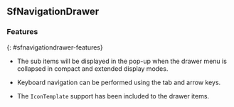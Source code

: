 ## SfNavigationDrawer

### Features
{: #sfnavigationdrawer-features}

* The sub items will be displayed in the pop-up when the drawer menu is collapsed in compact and extended display modes.

* Keyboard navigation can be performed using the tab and arrow keys.

* The `IconTemplate` support has been included to the drawer items.